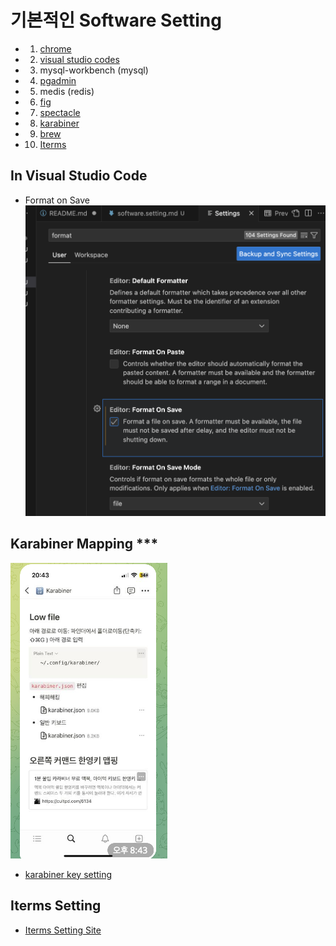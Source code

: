 # 기본적인 Software Setting

- 1. <a href="https://www.google.com/chrome/?brand=CHBD&ds_kid=43700078579938377&gclid=CjwKCAiAhJWsBhAaEiwAmrNyq4iOQhjcQATafQJRJ9YeC9BqGXqGqrdJYNnGw4-sVxapmxTGdv2caRoC-YAQAvD_BwE&gclsrc=aw.ds"> chrome </a>
- 2. <a href="https://code.visualstudio.com/"> visual studio codes </a>

- 3.  mysql-workbench (mysql)
- 4. <a href="https://code.visualstudio.com/"> pgadmin </a> 
- 5. medis (redis)
- 6. <a href="https://fig.io/download"> fig </a>
- 7. <a href="https://spectacle.softonic.kr/mac"> spectacle </a>
- 8. <a href="https://karabiner-elements.pqrs.org/"> karabiner </a>
- 9. <a href="https://brew.sh/ko/"> brew </a>
- 10. <a href="https://iterm2.com/"> Iterms </a>


## In Visual Studio Code

- Format on Save
![1](./public/1.png)

## Karabiner Mapping ***
![2](./public/2.png)

- <a href="https://cultpd.com/6134">karabiner key setting</a>

## Iterms Setting

- <a href="https://medium.com/harrythegreat/oh-my-zsh-iterm2로-터미널을-더-강력하게-a105f2c01bec"> Iterms Setting Site </a>
